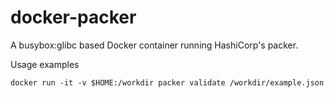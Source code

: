 # docker-packer
A busybox:glibc based Docker container running HashiCorp's packer.


Usage examples
```
docker run -it -v $HOME:/workdir packer validate /workdir/example.json
```
